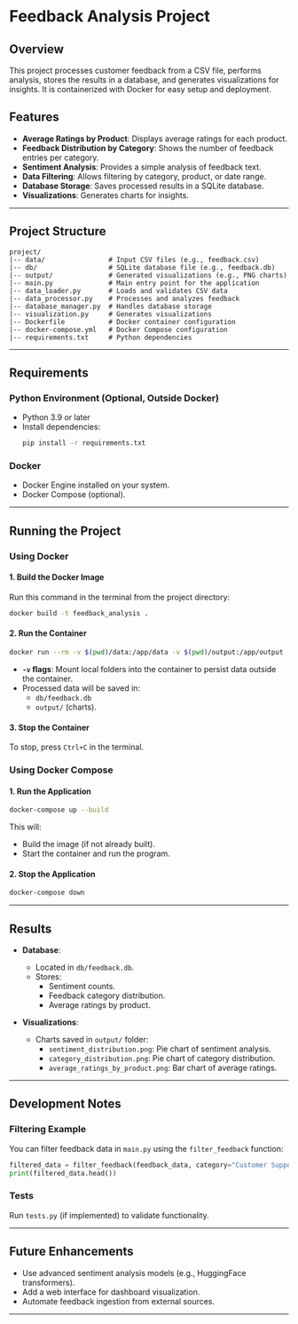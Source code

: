 # Feedback Analysis Project

## Overview

This project processes customer feedback from a CSV file, performs analysis, stores the results in a database, and generates visualizations for insights. It is containerized with Docker for easy setup and deployment.

## Features

- **Average Ratings by Product**: Displays average ratings for each product.
- **Feedback Distribution by Category**: Shows the number of feedback entries per category.
- **Sentiment Analysis**: Provides a simple analysis of feedback text.
- **Data Filtering**: Allows filtering by category, product, or date range.
- **Database Storage**: Saves processed results in a SQLite database.
- **Visualizations**: Generates charts for insights.

---

## Project Structure

```
project/
|-- data/                # Input CSV files (e.g., feedback.csv)
|-- db/                  # SQLite database file (e.g., feedback.db)
|-- output/              # Generated visualizations (e.g., PNG charts)
|-- main.py              # Main entry point for the application
|-- data_loader.py       # Loads and validates CSV data
|-- data_processor.py    # Processes and analyzes feedback
|-- database_manager.py  # Handles database storage
|-- visualization.py     # Generates visualizations
|-- Dockerfile           # Docker container configuration
|-- docker-compose.yml   # Docker Compose configuration
|-- requirements.txt     # Python dependencies
```

---

## Requirements

### Python Environment (Optional, Outside Docker)

- Python 3.9 or later
- Install dependencies:
  ```bash
  pip install -r requirements.txt
  ```

### Docker

- Docker Engine installed on your system.
- Docker Compose (optional).

---

## Running the Project

### Using Docker

#### 1. Build the Docker Image

Run this command in the terminal from the project directory:

```bash
docker build -t feedback_analysis .
```

#### 2. Run the Container

```bash
docker run --rm -v $(pwd)/data:/app/data -v $(pwd)/output:/app/output -v $(pwd)/db:/app/db feedback_analysis
```

- **`-v` flags**: Mount local folders into the container to persist data outside the container.
- Processed data will be saved in:
  - `db/feedback.db`
  - `output/` (charts).

#### 3. Stop the Container

To stop, press `Ctrl+C` in the terminal.

### Using Docker Compose

#### 1. Run the Application

```bash
docker-compose up --build
```

This will:

- Build the image (if not already built).
- Start the container and run the program.

#### 2. Stop the Application

```bash
docker-compose down
```

---

## Results

- **Database**:

  - Located in `db/feedback.db`.
  - Stores:
    - Sentiment counts.
    - Feedback category distribution.
    - Average ratings by product.

- **Visualizations**:
  - Charts saved in `output/` folder:
    - `sentiment_distribution.png`: Pie chart of sentiment analysis.
    - `category_distribution.png`: Pie chart of category distribution.
    - `average_ratings_by_product.png`: Bar chart of average ratings.

---

## Development Notes

### Filtering Example

You can filter feedback data in `main.py` using the `filter_feedback` function:

```python
filtered_data = filter_feedback(feedback_data, category="Customer Support", start_date="2024-01-01")
print(filtered_data.head())
```

### Tests

Run `tests.py` (if implemented) to validate functionality.

---

## Future Enhancements

- Use advanced sentiment analysis models (e.g., HuggingFace transformers).
- Add a web interface for dashboard visualization.
- Automate feedback ingestion from external sources.

---

